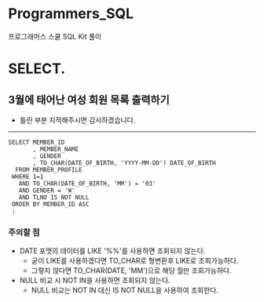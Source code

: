 # Programmers_SQL
프로그래머스 스쿨 SQL Kit 풀이

# SELECT.

## 3월에 태어난 여성 회원 목록 출력하기
* 틀린 부분 지적해주시면 감사하겠습니다.
---

```
SELECT MEMBER_ID
       , MEMBER_NAME
       , GENDER
       , TO_CHAR(DATE_OF_BIRTH, 'YYYY-MM-DD') DATE_OF_BIRTH
  FROM MEMBER_PROFILE 
 WHERE 1=1
   AND TO_CHAR(DATE_OF_BIRTH, 'MM') = '03'
   AND GENDER = 'W'
   AND TLNO IS NOT NULL
 ORDER BY MEMBER_ID ASC
 ;
```
### 주의할 점
* DATE 포맷의 데이터를 LIKE '%%'를 사용하면 조회되지 않는다.
  *  굳이 LIKE를 사용하겠다면 TO_CHAR로 형변환후 LIKE로 조회가능하다.
  *  그렇지 않다면 TO_CHAR(DATE, 'MM')으로 해당 월만 조회가능하다.
* NULL 비교 시 NOT IN을 사용하면 조회되지 않는다.
  * NULL 비교는 NOT IN 대신 IS NOT NULL을 사용하여 조회한다.
